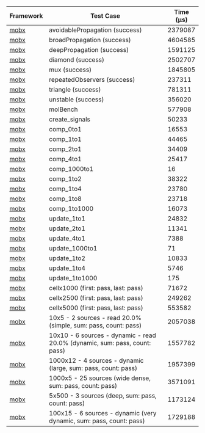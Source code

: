 | Framework | Test Case | Time (μs) |
| --- | --- | --- |
| [mobx](https://github.com/mobxjs/mobx.dart) | avoidablePropagation (success) | 2379087 |
| [mobx](https://github.com/mobxjs/mobx.dart) | broadPropagation (success) | 4604585 |
| [mobx](https://github.com/mobxjs/mobx.dart) | deepPropagation (success) | 1591125 |
| [mobx](https://github.com/mobxjs/mobx.dart) | diamond (success) | 2502707 |
| [mobx](https://github.com/mobxjs/mobx.dart) | mux (success) | 1845805 |
| [mobx](https://github.com/mobxjs/mobx.dart) | repeatedObservers (success) | 237311 |
| [mobx](https://github.com/mobxjs/mobx.dart) | triangle (success) | 781311 |
| [mobx](https://github.com/mobxjs/mobx.dart) | unstable (success) | 356020 |
| [mobx](https://github.com/mobxjs/mobx.dart) | molBench | 577908 |
| [mobx](https://github.com/mobxjs/mobx.dart) | create_signals | 50233 |
| [mobx](https://github.com/mobxjs/mobx.dart) | comp_0to1 | 16553 |
| [mobx](https://github.com/mobxjs/mobx.dart) | comp_1to1 | 44465 |
| [mobx](https://github.com/mobxjs/mobx.dart) | comp_2to1 | 34409 |
| [mobx](https://github.com/mobxjs/mobx.dart) | comp_4to1 | 25417 |
| [mobx](https://github.com/mobxjs/mobx.dart) | comp_1000to1 | 16 |
| [mobx](https://github.com/mobxjs/mobx.dart) | comp_1to2 | 38322 |
| [mobx](https://github.com/mobxjs/mobx.dart) | comp_1to4 | 23780 |
| [mobx](https://github.com/mobxjs/mobx.dart) | comp_1to8 | 23718 |
| [mobx](https://github.com/mobxjs/mobx.dart) | comp_1to1000 | 16073 |
| [mobx](https://github.com/mobxjs/mobx.dart) | update_1to1 | 24832 |
| [mobx](https://github.com/mobxjs/mobx.dart) | update_2to1 | 11341 |
| [mobx](https://github.com/mobxjs/mobx.dart) | update_4to1 | 7388 |
| [mobx](https://github.com/mobxjs/mobx.dart) | update_1000to1 | 71 |
| [mobx](https://github.com/mobxjs/mobx.dart) | update_1to2 | 10833 |
| [mobx](https://github.com/mobxjs/mobx.dart) | update_1to4 | 5746 |
| [mobx](https://github.com/mobxjs/mobx.dart) | update_1to1000 | 175 |
| [mobx](https://github.com/mobxjs/mobx.dart) | cellx1000 (first: pass, last: pass) | 71672 |
| [mobx](https://github.com/mobxjs/mobx.dart) | cellx2500 (first: pass, last: pass) | 249262 |
| [mobx](https://github.com/mobxjs/mobx.dart) | cellx5000 (first: pass, last: pass) | 553582 |
| [mobx](https://github.com/mobxjs/mobx.dart) | 10x5 - 2 sources - read 20.0% (simple, sum: pass, count: pass) | 2057038 |
| [mobx](https://github.com/mobxjs/mobx.dart) | 10x10 - 6 sources - dynamic - read 20.0% (dynamic, sum: pass, count: pass) | 1557782 |
| [mobx](https://github.com/mobxjs/mobx.dart) | 1000x12 - 4 sources - dynamic (large, sum: pass, count: pass) | 1957399 |
| [mobx](https://github.com/mobxjs/mobx.dart) | 1000x5 - 25 sources (wide dense, sum: pass, count: pass) | 3571091 |
| [mobx](https://github.com/mobxjs/mobx.dart) | 5x500 - 3 sources (deep, sum: pass, count: pass) | 1173124 |
| [mobx](https://github.com/mobxjs/mobx.dart) | 100x15 - 6 sources - dynamic (very dynamic, sum: pass, count: pass) | 1729188 |
